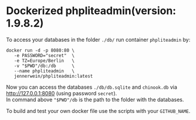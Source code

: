 # Dockerized phpliteadmin(version: 1.9.8.2)

To access your databases in the folder `./db/` run container `phpliteadmin` by:

    docker run -d -p 8080:80 \
       -e PASSWORD="secret"  \
       -e TZ=Europe/Berlin   \
       -v "$PWD"/db:/db      \
       --name phpliteadmin   \
       jennerwein/phpliteadmin:latest  

Now you can access the databases `./db/db.sqlite` and `chinook.db` via <http://127.0.0.1:8080> (using password `secret`).  
In command above `"$PWD"/db` is the path to the folder with the databases.

To build and test your own docker file use the scripts with your `GITHUB_NAME`. 
